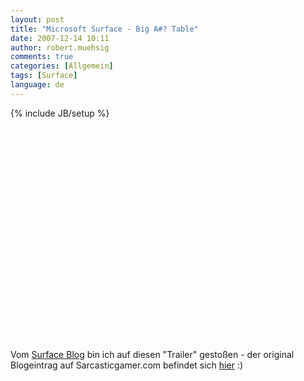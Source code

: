 ```yaml
---
layout: post
title: "Microsoft Surface - Big A#? Table"
date: 2007-12-14 10:11
author: robert.muehsig
comments: true
categories: [Allgemein]
tags: [Surface]
language: de
---
```

{% include JB/setup %}
<object width="425" height="355"><param name="movie" value="http://www.youtube.com/v/CZrr7AZ9nCY&rel=1&border=0"></param><param name="wmode" value="transparent"></param><embed src="http://www.youtube.com/v/CZrr7AZ9nCY&rel=1&border=0" type="application/x-shockwave-flash" wmode="transparent" width="425" height="355"></embed></object>
<p>Vom <a href="http://blogs.msdn.com/surface/archive/2007/12/12/sarcastic-gamer-gets-hands-on-with-surface.aspx">Surface Blog</a> bin ich auf diesen "Trailer" gestoßen - der original Blogeintrag auf Sarcasticgamer.com befindet sich <a href="http://sarcasticgamer.com/wp/index.php/2007/06/ms-surface-how-we-would-have-done-it.html">hier</a>&nbsp;:)</p>
